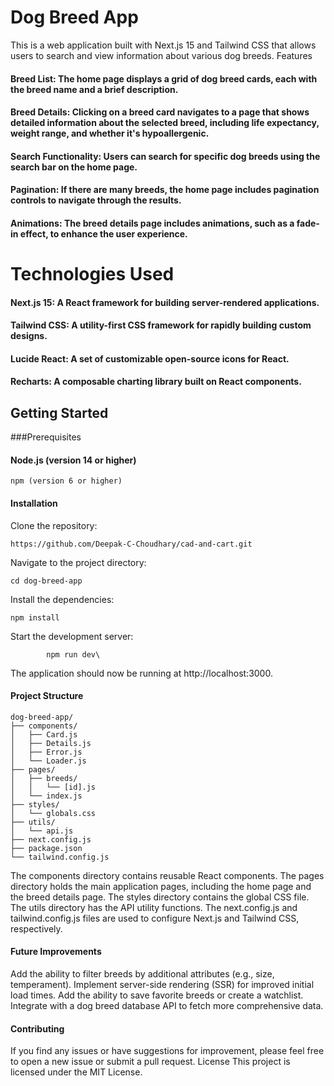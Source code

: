 # Dog Breed App
This is a web application built with Next.js 15 and Tailwind CSS that allows users to search and view information about various dog breeds.
Features

#### Breed List: The home page displays a grid of dog breed cards, each with the breed name and a brief description.
#### Breed Details: Clicking on a breed card navigates to a page that shows detailed information about the selected breed, including life expectancy, weight range, and whether it's hypoallergenic.
#### Search Functionality: Users can search for specific dog breeds using the search bar on the home page.
#### Pagination: If there are many breeds, the home page includes pagination controls to navigate through the results.
#### Animations: The breed details page includes animations, such as a fade-in effect, to enhance the user experience.

# Technologies Used

#### Next.js 15: A React framework for building server-rendered applications.
#### Tailwind CSS: A utility-first CSS framework for rapidly building custom designs.
#### Lucide React: A set of customizable open-source icons for React.
#### Recharts: A composable charting library built on React components.

## Getting Started
###Prerequisites

#### Node.js (version 14 or higher)
    npm (version 6 or higher)

#### Installation

Clone the repository:


    https://github.com/Deepak-C-Choudhary/cad-and-cart.git

Navigate to the project directory:

    cd dog-breed-app

Install the dependencies:

    npm install

Start the development server:


            npm run dev\
            
The application should now be running at http://localhost:3000.


#### Project Structure
    dog-breed-app/
    ├── components/
    │   ├── Card.js
    │   ├── Details.js
    │   ├── Error.js
    │   └── Loader.js
    ├── pages/
    │   ├── breeds/
    │   │   └── [id].js
    │   └── index.js
    ├── styles/
    │   └── globals.css
    ├── utils/
    │   └── api.js
    ├── next.config.js
    ├── package.json
    └── tailwind.config.js

The components directory contains reusable React components.
The pages directory holds the main application pages, including the home page and the breed details page.
The styles directory contains the global CSS file.
The utils directory has the API utility functions.
The next.config.js and tailwind.config.js files are used to configure Next.js and Tailwind CSS, respectively.

#### Future Improvements

Add the ability to filter breeds by additional attributes (e.g., size, temperament).
Implement server-side rendering (SSR) for improved initial load times.
Add the ability to save favorite breeds or create a watchlist.
Integrate with a dog breed database API to fetch more comprehensive data.

 #### Contributing
If you find any issues or have suggestions for improvement, please feel free to open a new issue or submit a pull request.
License
This project is licensed under the MIT License.
